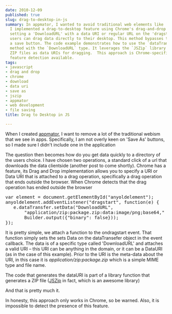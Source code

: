```yaml
---
date: 2010-12-09
published: true
slug: drag-to-desktop-in-js
summary: In appmator, I wanted to avoid traditional web elements like 'Save As' buttons.  Instead,
  I implemented a drag-to-desktop feature using Chrome's drag-and-drop functionality.  By
  setting a 'DownloadURL' with a data URI or regular URL on the 'dragstart' event,
  users can drag data directly to their desktop. This method bypasses the need for
  a save button. The code example demonstrates how to use the `dataTransfer.setData()`
  method with the `DownloadURL` type. It leverages the `JSZip` library to generate
  ZIP files as data URIs for dragging.  This approach is Chrome-specific and has no
  feature detection available.
tags:
- javascript
- drag and drop
- chrome
- download
- data uri
- save as
- jszip
- appmator
- web development
- file saving
title: Drag to Desktop in JS

---
```

<p>When I created <a href="http://appmator.appspot.com">appmator</a>, I want to remove a
lot of the traditional webism that we see in apps.  Specifically, I am not
overly keen on 'Save As' buttons, so I made sure I didn't include one in the
application</p>

<p>The question then becomes how do you get data quickly to a directory of the
users choice.  I have chosen two operations, a standard click of a url that
downloads the data clientside (another post to come shortly).  Chrome has a
feature, its Drag and Drop implementation allows you to specify a URI or
Data URI that is attached to a drag operation, specifically a drag operation
that ends outside the browser.  When Chrome detects that the drag operation
has ended outside the browser</p>

<div class="CodeRay">
  <div class="code"><pre><span class="keyword">var</span> element = document.getElementById(<span class="string"><span class="delimiter">&quot;</span><span class="content">anyoldelement</span><span class="delimiter">&quot;</span></span>);
anyoldelement.addEventListener(<span class="string"><span class="delimiter">&quot;</span><span class="content">dragstart</span><span class="delimiter">&quot;</span></span>, <span class="keyword">function</span>(e) {
   e.dataTransfer.setData(<span class="string"><span class="delimiter">&quot;</span><span class="content">DownloadURL</span><span class="delimiter">&quot;</span></span>,
       <span class="string"><span class="delimiter">&quot;</span><span class="content">application/zip:package.zip:data:image/png;base64,</span><span class="delimiter">&quot;</span></span> +
       Builder.output({<span class="key"><span class="delimiter">&quot;</span><span class="content">binary</span><span class="delimiter">&quot;</span></span>: <span class="predefined-constant">false</span>}));
});</pre></div>
</div>


<p>It is pretty simple, we attach a function to the ondragstart event.  That
function simply sets the sets Data on the dataTransefer object in the event
callback.  The data is of a specific type called 'DownloadURL' and attaches
a valid URI &ndash; this URI can be anything in the domain, or it can be a DataURI
(as in the case of this example).    Prior to the URI is the meta-data about
the URI, in this case it is <em>application/zip:package.zip</em> which is a simple
MIME type and file name.</p>

<p>The code that generates the dataURI is part of a library function that
generates a ZIP file (<a href="https://github.com/Stuk/jszip">JSZip</a> in fact, which
is an awesome library)</p>

<p>And that is pretty much it.</p>

<p>In honesty, this approach only works in Chrome, so be warned.  Also, it is
impossible to detect the presence of this feature.</p>

